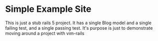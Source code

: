 # Simple Example Site

This is just a stub rails 5 project. It has a single Blog model and a single failing test, and a single passing test. It's purpose is just to demonstrate moving around a project with vim-rails
